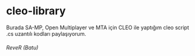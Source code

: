 # cleo-library
Burada SA-MP, Open Multiplayer ve MTA için CLEO ile yaptığım cleo script .cs uzantılı kodları paylaşıyorum.

###### ReveR (Batu)
